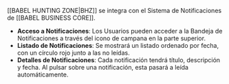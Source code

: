 
[[BABEL HUNTING ZONE|BHZ]] se integra con el Sistema de Notificaciones de [[BABEL BUSINESS CORE]]. 


- **Acceso a Notificaciones**: Los Usuarios pueden acceder a la Bandeja de Notificaciones a través del icono de campana en la parte superior.
- **Listado de Notificaciones**: Se mostrará un listado ordenado por fecha, con un círculo rojo junto a las no leídas.
- **Detalles de Notificaciones**: Cada notificación tendrá título, descripción y fecha. Al pulsar sobre una notificación, esta pasará a leída automáticamente.